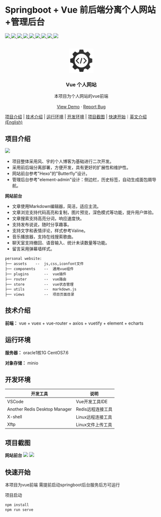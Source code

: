 # <a name="readme-top">Springboot + Vue 前后端分离个人网站+管理后台</a>

<p >
   <a target="_blank" href="#">
      <img src="https://img.shields.io/hexpm/l/plug.svg"/>
      <img src="https://img.shields.io/badge/JDK-1.8+-green.svg"/>
      <img src="https://img.shields.io/badge/springboot-2.4.2.RELEASE-green"/>
      <img src="https://img.shields.io/badge/vue-2.5.17-green"/>
      <img src="https://img.shields.io/badge/mysql-8.0.20-green"/>
      <img src="https://img.shields.io/badge/mybatis--plus-3.4.0-green"/>
      <img src="https://img.shields.io/badge/redis-6.0.5-green"/>
      <img src="https://img.shields.io/badge/elasticsearch-7.9.2-green"/>
      <img src="https://img.shields.io/badge/rabbitmq-3.8.5-green"/>
   </a>
</p>

<!-- PROJECT LOGO -->
<br />
<div align="center">
  <a href="https://github.com/Wayne-HJ/personal-website">
    <img src="public/logo.png" alt="Logo" width="80" height="80">
  </a>
  <h3 align="center">Vue 个人网站</h3>
  <p align="center">
    本项目为个人网站的vue前端
    <br />
    <!-- <a href="https://github.com/Wayne-HJ/personal-website"><strong>Explore the docs »</strong></a> -->
    <!-- <br /> -->
    <br />
    <a href="https://blog.jianght.eu.org">View Demo</a>
    ·
    <a href="https://github.com/Wayne-HJ/personal-website/issues">Report Bug</a>
    <!-- ·
    <a href="https://github.com/Wayne-HJ/personal-website/issues">Request Feature</a> -->
  </p>
</div>

[项目介绍](#项目介绍) | [技术介绍](#技术介绍) | [运行环境](#运行环境) | [开发环境](#开发环境) | [项目截图](#项目截图) | [快速开始](#快速开始)｜[英文介绍(English)](README.md)
<!-- ABOUT THE PROJECT -->
## 项目介绍
![](https://cdn.jsdelivr.net/gh/Wayne-HJ/pictures@main/img/20230518210626.png)

- 项目整体采用风、宇的个人博客为基础进行二次开发。
- 采用前后端分离部署，方便开发，具有更好的扩展性和维护性。
- 网站前台参考"Hexo"的"Butterfly"设计。
- 管理后台参考"element-admin"设计：侧边栏，历史标签，自动生成面包屑导航。

**网站前台**
- 文章使用Markdown编辑器，简洁，适应主流。
- 文章浏览支持代码高亮和复制，图片预览，深色模式等功能，提升用户体验。
- 文章搜索支持高亮分词，响应速度快。
- 支持发布说说，随时分享趣事。
- 支持文字和表情评论，样式参考Valine。
- 音乐播放器，支持在线搜索歌曲。
- 聊天室支持撤回、语音输入、统计未读数量等功能。
- 留言采用弹幕墙样式。

```
personal website:
├── assets    --  js,css,iconfont文件
├── components    --  通用vue组件
├── plugins       --  vue插件
├── router        --  vue路由
├── store         --  vue状态管理
├── utils         --  markdown.js
├── views         --  项目页面目录
```

## 技术介绍

**前端：** vue + vuex + vue-router + axios + vuetify + element + echarts

## 运行环境

**服务器：** oracle1核1G CentOS7.6

**对象存储：** minio

## 开发环境

|开发工具|说明|
|-|-|
|VSCode|Vue开发工具IDE|
|Another Redis Desktop Manager|Redis远程连接工具|
|X-shell|Linux远程连接工具|
|Xftp|Linux文件上传工具|


## 项目截图
**网站前台**
![](https://cdn.jsdelivr.net/gh/Wayne-HJ/pictures@main/img/20230518210853.png)
![](https://cdn.jsdelivr.net/gh/Wayne-HJ/pictures@main/img/20230518210948.png)
## 快速开始
本项目为vue前端
需提前启动springboot后台服务后方可运行

项目启动

```
npm install
npm run serve
```
